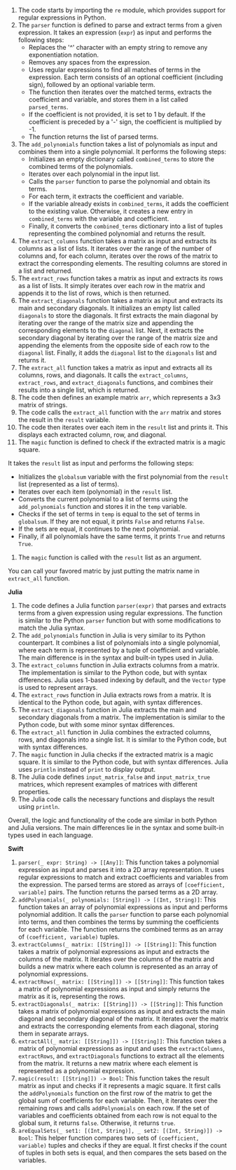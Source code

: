 1. The code starts by importing the `re` module, which provides support for regular expressions in Python.
2. The `parser` function is defined to parse and extract terms from a given expression. It takes an expression (`expr`) as input and performs the following steps:
    - Replaces the '^' character with an empty string to remove any exponentiation notation.
    - Removes any spaces from the expression.
    - Uses regular expressions to find all matches of terms in the expression. Each term consists of an optional coefficient (including sign), followed by an optional variable term.
    - The function then iterates over the matched terms, extracts the coefficient and variable, and stores them in a list called `parsed_terms`.
    - If the coefficient is not provided, it is set to 1 by default. If the coefficient is preceded by a '-' sign, the coefficient is multiplied by -1.
    - The function returns the list of parsed terms.
3. The `add_polynomials` function takes a list of polynomials as input and combines them into a single polynomial. It performs the following steps:
    - Initializes an empty dictionary called `combined_terms` to store the combined terms of the polynomials.
    - Iterates over each polynomial in the input list.
    - Calls the `parser` function to parse the polynomial and obtain its terms.
    - For each term, it extracts the coefficient and variable.
    - If the variable already exists in `combined_terms`, it adds the coefficient to the existing value. Otherwise, it creates a new entry in `combined_terms` with the variable and coefficient.
    - Finally, it converts the `combined_terms` dictionary into a list of tuples representing the combined polynomial and returns the result.
4. The `extract_columns` function takes a matrix as input and extracts its columns as a list of lists. It iterates over the range of the number of columns and, for each column, iterates over the rows of the matrix to extract the corresponding elements. The resulting columns are stored in a list and returned.
5. The `extract_rows` function takes a matrix as input and extracts its rows as a list of lists. It simply iterates over each row in the matrix and appends it to the list of rows, which is then returned.
6. The `extract_diagonals` function takes a matrix as input and extracts its main and secondary diagonals. It initializes an empty list called `diagonals` to store the diagonals. It first extracts the main diagonal by iterating over the range of the matrix size and appending the corresponding elements to the `diagonal` list. Next, it extracts the secondary diagonal by iterating over the range of the matrix size and appending the elements from the opposite side of each row to the `diagonal` list. Finally, it adds the `diagonal` list to the `diagonals` list and returns it.
7. The `extract_all` function takes a matrix as input and extracts all its columns, rows, and diagonals. It calls the `extract_columns`, `extract_rows`, and `extract_diagonals` functions, and combines their results into a single list, which is returned.
8. The code then defines an example matrix `arr`, which represents a 3x3 matrix of strings.
9. The code calls the `extract_all` function with the `arr` matrix and stores the result in the `result` variable.
10. The code then iterates over each item in the `result` list and prints it. This displays each extracted column, row, and diagonal.
11. The `magic` function is defined to check if the extracted matrix is a magic square.

It takes the `result` list as input and performs the following steps:
- Initializes the `globalsum` variable with the first polynomial from the `result` list (represented as a list of terms).
- Iterates over each item (polynomial) in the `result` list.
- Converts the current polynomial to a list of terms using the `add_polynomials` function and stores it in the `temp` variable.
- Checks if the set of terms in `temp` is equal to the set of terms in `globalsum`. If they are not equal, it prints `False` and returns `False`.
- If the sets are equal, it continues to the next polynomial.
- Finally, if all polynomials have the same terms, it prints `True` and returns `True`.

1. The `magic` function is called with the `result` list as an argument.

You can call your favored matric by just putting the matrix name in `extract_all` function.

**Julia**

1. The code defines a Julia function `parser(expr)` that parses and extracts terms from a given expression using regular expressions. The function is similar to the Python `parser` function but with some modifications to match the Julia syntax.
2. The `add_polynomials` function in Julia is very similar to its Python counterpart. It combines a list of polynomials into a single polynomial, where each term is represented by a tuple of coefficient and variable. The main difference is in the syntax and built-in types used in Julia.
3. The `extract_columns` function in Julia extracts columns from a matrix. The implementation is similar to the Python code, but with syntax differences. Julia uses 1-based indexing by default, and the `Vector` type is used to represent arrays.
4. The `extract_rows` function in Julia extracts rows from a matrix. It is identical to the Python code, but again, with syntax differences.
5. The `extract_diagonals` function in Julia extracts the main and secondary diagonals from a matrix. The implementation is similar to the Python code, but with some minor syntax differences.
6. The `extract_all` function in Julia combines the extracted columns, rows, and diagonals into a single list. It is similar to the Python code, but with syntax differences.
7. The `magic` function in Julia checks if the extracted matrix is a magic square. It is similar to the Python code, but with syntax differences. Julia uses `println` instead of `print` to display output.
8. The Julia code defines `input_matrix_false` and `input_matrix_true` matrices, which represent examples of matrices with different properties.
9. The Julia code calls the necessary functions and displays the result using `println`.

Overall, the logic and functionality of the code are similar in both Python and Julia versions. The main differences lie in the syntax and some built-in types used in each language.

**Swift**

1. `parser(_ expr: String) -> [[Any]]`: This function takes a polynomial expression as input and parses it into a 2D array representation. It uses regular expressions to match and extract coefficients and variables from the expression. The parsed terms are stored as arrays of `[coefficient, variable]` pairs. The function returns the parsed terms as a 2D array.
2. `addPolynomials(_ polynomials: [String]) -> [(Int, String)]`: This function takes an array of polynomial expressions as input and performs polynomial addition. It calls the `parser` function to parse each polynomial into terms, and then combines the terms by summing the coefficients for each variable. The function returns the combined terms as an array of `(coefficient, variable)` tuples.
3. `extractColumns(_ matrix: [[String]]) -> [[String]]`: This function takes a matrix of polynomial expressions as input and extracts the columns of the matrix. It iterates over the columns of the matrix and builds a new matrix where each column is represented as an array of polynomial expressions.
4. `extractRows(_ matrix: [[String]]) -> [[String]]`: This function takes a matrix of polynomial expressions as input and simply returns the matrix as it is, representing the rows.
5. `extractDiagonals(_ matrix: [[String]]) -> [[String]]`: This function takes a matrix of polynomial expressions as input and extracts the main diagonal and secondary diagonal of the matrix. It iterates over the matrix and extracts the corresponding elements from each diagonal, storing them in separate arrays.
6. `extractAll(_ matrix: [[String]]) -> [[String]]`: This function takes a matrix of polynomial expressions as input and uses the `extractColumns`, `extractRows`, and `extractDiagonals` functions to extract all the elements from the matrix. It returns a new matrix where each element is represented as a polynomial expression.
7. `magic(result: [[String]]) -> Bool`: This function takes the result matrix as input and checks if it represents a magic square. It first calls the `addPolynomials` function on the first row of the matrix to get the global sum of coefficients for each variable. Then, it iterates over the remaining rows and calls `addPolynomials` on each row. If the set of variables and coefficients obtained from each row is not equal to the global sum, it returns `false`. Otherwise, it returns `true`.
8. `areEqualSets(_ set1: [(Int, String)], _ set2: [(Int, String)]) -> Bool`: This helper function compares two sets of `(coefficient, variable)` tuples and checks if they are equal. It first checks if the count of tuples in both sets is equal, and then compares the sets based on the variables.